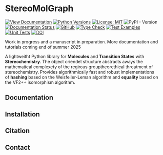 # StereoMolGraph #
[![View Documentation](https://img.shields.io/badge/📖-Documentation-8CA1AF)](https://stereomolgraph.readthedocs.io)
[![Python Versions](https://img.shields.io/badge/Python-3.10|3.11|3.12|3.13-blue?logo=python)](https://www.python.org/)
[![License: MIT](https://img.shields.io/badge/License-MIT-yellow.svg?logo=opensourceinitiative)](https://opensource.org/licenses/MIT)
![PyPI - Version](https://img.shields.io/pypi/v/StereoMolGraph?link=https%3A%2F%2Fpypi.org%2Fproject%2FStereoMolGraph)
[![Documentation Status](https://readthedocs.org/projects/stereomolgraph/badge/?version=dev)](https://stereomolgraph.readthedocs.io/en/latest/?badge=dev)
[![GitHub](https://img.shields.io/badge/GitHub-View%20on%20GitHub-blue?logo=github)](https://github.com/maxim-papusha/StereoMolGraph)
[![Type Check](https://github.com/maxim-papusha/StereoMolGraph/actions/workflows/run_type_check.yaml/badge.svg?branch=main&event=push)](https://github.com/maxim-papusha/StereoMolGraph/actions/workflows/run_type_check.yaml)
[![Test Examples](https://github.com/maxim-papusha/StereoMolGraph/actions/workflows/run_example_test.yaml/badge.svg?branch=main&event=push)](https://github.com/maxim-papusha/StereoMolGraph/actions/workflows/run_example_test.yaml)
[![Unit Tests](https://github.com/maxim-papusha/StereoMolGraph/actions/workflows/run_unit_test.yaml/badge.svg?branch=main&event=push)](https://github.com/maxim-papusha/StereoMolGraph/actions/workflows/run_unit_test.yaml)
[![DOI](https://zenodo.org/badge/DOI/10.5281/zenodo.16360311.svg)](https://doi.org/10.5281/zenodo.16360311)

Work in progress and a manuscript in preparation.
More documentation and tutorials coming end of summer 2025

A lightweitht Python library for **Molecules** and **Transition States** with **Stereochemistry**.
The object oriendet structure abstracts aways the mathematical complexety of the regirous grouptheorethical threatment of stereochemistry.
Provides algorithmically fast and robust implementations of **hashing** based on the Weisfeiler-Leman algorithm and **equality** based on the VF2++ isomorphism algorithm.

## Documentation ##

## Installation ##

## Citation ##

## Contact ##

